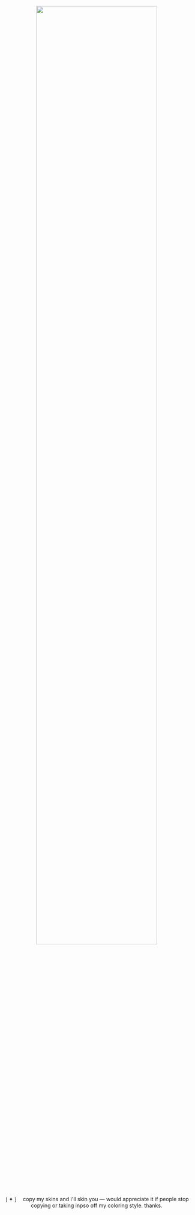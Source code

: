 
<p align="center" width="100%">
<img width="80%" src="https://files.catbox.moe/euujn2.png">
</p>
⠀<p align="center">
❲✦❳ ⠀copy my skins and i'll skin you — would appreciate it if people stop copying or taking inpso off my coloring style. thanks.</p>
